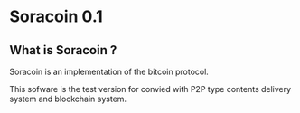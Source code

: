 # Soracoin 0.1

## What is Soracoin ?

Soracoin is an implementation of the bitcoin protocol. 

This sofware is the test version for convied with P2P type contents delivery system and blockchain system.
